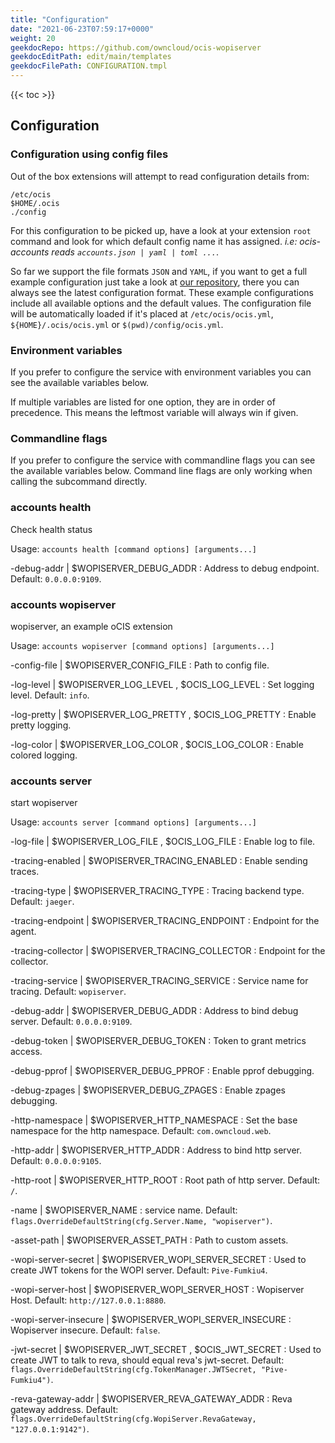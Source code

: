 ```yaml
---
title: "Configuration"
date: "2021-06-23T07:59:17+0000"
weight: 20
geekdocRepo: https://github.com/owncloud/ocis-wopiserver
geekdocEditPath: edit/main/templates
geekdocFilePath: CONFIGURATION.tmpl
---
```


{{< toc >}}

## Configuration

### Configuration using config files

Out of the box extensions will attempt to read configuration details from:

```console
/etc/ocis
$HOME/.ocis
./config
```

For this configuration to be picked up, have a look at your extension `root` command and look for which default config name it has assigned. *i.e: ocis-accounts reads `accounts.json | yaml | toml ...`*.

So far we support the file formats `JSON` and `YAML`, if you want to get a full example configuration just take a look at [our repository](https://github.com/owncloud/ocis/tree/master/accounts/config), there you can always see the latest configuration format. These example configurations include all available options and the default values. The configuration file will be automatically loaded if it's placed at `/etc/ocis/ocis.yml`, `${HOME}/.ocis/ocis.yml` or `$(pwd)/config/ocis.yml`.

### Environment variables

If you prefer to configure the service with environment variables you can see the available variables below.

If multiple variables are listed for one option, they are in order of precedence. This means the leftmost variable will always win if given.

### Commandline flags

If you prefer to configure the service with commandline flags you can see the available variables below. Command line flags are only working when calling the subcommand directly.

### accounts health

Check health status

Usage: `accounts health [command options] [arguments...]`

-debug-addr |  $WOPISERVER_DEBUG_ADDR
: Address to debug endpoint. Default: `0.0.0.0:9109`.

### accounts wopiserver

wopiserver, an example oCIS extension

Usage: `accounts wopiserver [command options] [arguments...]`

-config-file |  $WOPISERVER_CONFIG_FILE
: Path to config file.

-log-level |  $WOPISERVER_LOG_LEVEL , $OCIS_LOG_LEVEL
: Set logging level. Default: `info`.

-log-pretty |  $WOPISERVER_LOG_PRETTY , $OCIS_LOG_PRETTY
: Enable pretty logging.

-log-color |  $WOPISERVER_LOG_COLOR , $OCIS_LOG_COLOR
: Enable colored logging.

### accounts server

start wopiserver

Usage: `accounts server [command options] [arguments...]`

-log-file |  $WOPISERVER_LOG_FILE , $OCIS_LOG_FILE
: Enable log to file.

-tracing-enabled |  $WOPISERVER_TRACING_ENABLED
: Enable sending traces.

-tracing-type |  $WOPISERVER_TRACING_TYPE
: Tracing backend type. Default: `jaeger`.

-tracing-endpoint |  $WOPISERVER_TRACING_ENDPOINT
: Endpoint for the agent.

-tracing-collector |  $WOPISERVER_TRACING_COLLECTOR
: Endpoint for the collector.

-tracing-service |  $WOPISERVER_TRACING_SERVICE
: Service name for tracing. Default: `wopiserver`.

-debug-addr |  $WOPISERVER_DEBUG_ADDR
: Address to bind debug server. Default: `0.0.0.0:9109`.

-debug-token |  $WOPISERVER_DEBUG_TOKEN
: Token to grant metrics access.

-debug-pprof |  $WOPISERVER_DEBUG_PPROF
: Enable pprof debugging.

-debug-zpages |  $WOPISERVER_DEBUG_ZPAGES
: Enable zpages debugging.

-http-namespace |  $WOPISERVER_HTTP_NAMESPACE
: Set the base namespace for the http namespace. Default: `com.owncloud.web`.

-http-addr |  $WOPISERVER_HTTP_ADDR
: Address to bind http server. Default: `0.0.0.0:9105`.

-http-root |  $WOPISERVER_HTTP_ROOT
: Root path of http server. Default: `/`.

-name |  $WOPISERVER_NAME
: service name. Default: `flags.OverrideDefaultString(cfg.Server.Name, "wopiserver")`.

-asset-path |  $WOPISERVER_ASSET_PATH
: Path to custom assets.

-wopi-server-secret |  $WOPISERVER_WOPI_SERVER_SECRET
: Used to create JWT tokens for the WOPI server. Default: `Pive-Fumkiu4`.

-wopi-server-host |  $WOPISERVER_WOPI_SERVER_HOST
: Wopiserver Host. Default: `http://127.0.0.1:8880`.

-wopi-server-insecure |  $WOPISERVER_WOPI_SERVER_INSECURE
: Wopiserver insecure. Default: `false`.

-jwt-secret |  $WOPISERVER_JWT_SECRET , $OCIS_JWT_SECRET
: Used to create JWT to talk to reva, should equal reva's jwt-secret. Default: `flags.OverrideDefaultString(cfg.TokenManager.JWTSecret, "Pive-Fumkiu4")`.

-reva-gateway-addr |  $WOPISERVER_REVA_GATEWAY_ADDR
: Reva gateway address. Default: `flags.OverrideDefaultString(cfg.WopiServer.RevaGateway, "127.0.0.1:9142")`.

